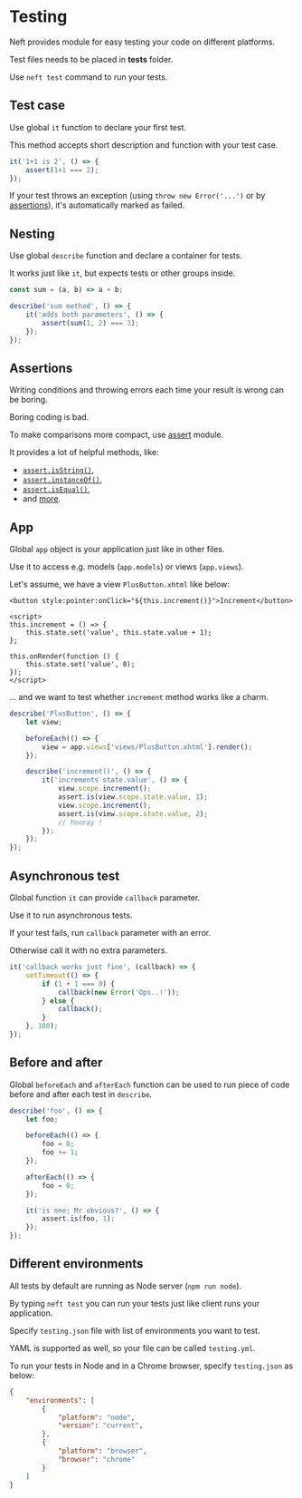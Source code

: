 # Testing

Neft provides module for easy testing your code on different platforms.

Test files needs to be placed in **tests** folder.

Use `neft test` command to run your tests.

## Test case

Use global `it` function to declare your first test.

This method accepts short description and function with your test case.

```javascript
it('1+1 is 2', () => {
    assert(1+1 === 2);
});
```

If your test throws an exception (using `throw new Error('...')` or by [assertions](/api/assert.html)), it's automatically marked as failed.

## Nesting

Use global `describe` function and declare a container for tests.

It works just like `it`, but expects tests or other groups inside.

```javascript
const sum = (a, b) => a + b;

describe('sum method', () => {
    it('adds both parameters', () => {
        assert(sum(1, 2) === 3);
    });
});
```

## Assertions

Writing conditions and throwing errors each time your result is wrong can be boring.

Boring coding is bad.

To make comparisons more compact, use [assert](/api/assert.html) module.

It provides a lot of helpful methods, like:
 - [`assert.isString()`](/api/assert.html#assertisstring),
 - [`assert.instanceOf()`](/api/assert.html#assertinstanceof),
 - [`assert.isEqual()`](/api/assert.html#assertisequal),
 - and [more](/api/assert.html).

## App

Global `app` object is your application just like in other files.

Use it to access e.g. models (`app.models`) or views (`app.views`).

Let's assume, we have a view `PlusButton.xhtml` like below:

```xhtml
<button style:pointer:onClick="${this.increment()}">Increment</button>

<script>
this.increment = () => {
    this.state.set('value', this.state.value + 1);
};

this.onRender(function () {
    this.state.set('value', 0);
});
</script>
```

... and we want to test whether `increment` method works like a charm.

```javascript
describe('PlusButton', () => {
    let view;

    beforeEach(() => {
        view = app.views['views/PlusButton.xhtml'].render();
    });

    describe('increment()', () => {
        it('increments state.value', () => {
            view.scope.increment();
            assert.is(view.scope.state.value, 1);
            view.scope.increment();
            assert.is(view.scope.state.value, 2);
            // hooray !
        });
    });
});
```

## Asynchronous test

Global function `it` can provide `callback` parameter.

Use it to run asynchronous tests.

If your test fails, run `callback` parameter with an error.

Otherwise call it with no extra parameters.

```javascript
it('callback works just fine', (callback) => {
    setTimeout(() => {
        if (1 + 1 === 0) {
            callback(new Error('Ops..!'));
        } else {
            callback();
        }
    }, 100);
});
```

## Before and after

Global `beforeEach` and `afterEach` function can be used to run piece of code before and after each test in `describe`.

```javascript
describe('foo', () => {
    let foo;

    beforeEach(() => {
        foo = 0;
        foo += 1;
    });

    afterEach(() => {
        foo = 0;
    });

    it('is one; Mr obvious?', () => {
        assert.is(foo, 1);
    });
});
```

## Different environments

All tests by default are running as Node server (`npm run node`).

By typing `neft test` you can run your tests just like client runs your application.

Specify `testing.json` file with list of environments you want to test.

YAML is supported as well, so your file can be called `testing.yml`.

To run your tests in Node and in a Chrome browser, specify `testing.json` as below:

```json
{
    "environments": [
        {
            "platform": "node",
            "version": "current",
        },
        {
            "platform": "browser",
            "browser": "chrome"
        }
    ]
}
```
